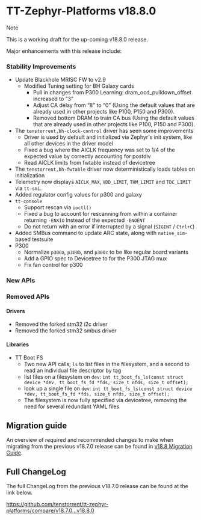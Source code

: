 # TT-Zephyr-Platforms v18.8.0

> [!NOTE]
> This is a working draft for the up-coming v18.8.0 release.

[comment]: <> (We are pleased to announce the release of TT Zephyr Platforms firmware version 18.8.0 🥳🎉.)

Major enhancements with this release include:

[comment]: <> (H3 Performance Improvements, if applicable)
[comment]: <> (H3 New and Experimental Features, if applicable)
[comment]: <> (H3 External Project Collaboration Efforts, if applicable)

### Stability Improvements

* Update Blackhole MRISC FW to v2.9
  * Modified Tuning setting for BH Galaxy cards
    * Pull in changes from P300 Learning: dram_ocd_pulldown_offset increased to “3”
    * Adjust CA delay from “8” to “0” (Using the default values that are already used in other projects like P100, P150 and P300).
    * Removed bottom DRAM to train CA bus (Using the default values that are already used in other projects like P100, P150 and P300).
* The `tenstorrent,bh-clock-control` driver has seen some improvements
  * Driver is used by default and initialized via Zephyr's init system, like all other devices in the driver model
  * Fixed a bug where the AICLK frequency was set to 1/4 of the expected value by correctly accounting for postdiv
  * Read AICLK limits from fwtable instead of devicetree
* The `tenstorrent,bh-fwtable` driver now deterministically loads tables on initialization
* Telemetry now displays `AICLK_MAX`, `VDD_LIMIT`, `THM_LIMIT` and `TDC_LIMIT` via `tt-smi`.
* Added regulator config values for p300 and galaxy
* `tt-console`
  * Support rescan via `ioctl()`
  * Fixed a bug to account for rescanning from within a container returning `-ENXIO` instead of the expected `-ENOENT`
  * Do not return with an error if interrupted by a signal (`SIGINT` / `Ctrl+C`)
* Added SMBus command to update ARC state, along with `native_sim`-based testsuite
* P300
  * Normalize `p300a`, `p300b`, and `p300c` to be like regular board variants
  * Add a GPIO spec to Devicetree to for the P300 JTAG mux
  * Fix fan control for p300

[comment]: <> (H1 Security vulnerabilities fixed?)

[comment]: <> (H2 API Changes, if applicable)

### New APIs

[comment]: <> (UL PCIe)
[comment]: <> (UL DDR)
[comment]: <> (UL Ethernet)
[comment]: <> (UL Telemetry)
[comment]: <> (UL Debug / Developer Features)
[comment]: <> (UL Drivers)

### Removed APIs

#### Drivers

* Removed the forked stm32 i2c driver
* Removed the forked stm32 smbus driver

#### Libraries

* TT Boot FS
  * Two new API calls; `ls` to list files in the filesystem, and a second to read an individual file descriptor by tag
  * list files on a filesystem on `dev`: `int tt_boot_fs_ls(const struct device *dev, tt_boot_fs_fd *fds, size_t nfds, size_t offset);`
  * look up a single file on `dev`: `int tt_boot_fs_ls(const struct device *dev, tt_boot_fs_fd *fds, size_t nfds, size_t offset);`
  * The filesystem is now fully specified via devicetree, removing the need for several redundant YAML files

[comment]: <> (H2 New Samples, if applicable)

[comment]: <> (UL PCIe)
[comment]: <> (UL DDR)
[comment]: <> (UL Ethernet)
[comment]: <> (UL Telemetry)
[comment]: <> (UL Debug / Developer Features)
[comment]: <> (UL Drivers)
[comment]: <> (UL Libraries)

[comment]: <> (H2 Other Notable Changes, if applicable)

[comment]: <> (UL PCIe)
[comment]: <> (UL DDR)
[comment]: <> (UL Ethernet)
[comment]: <> (UL Telemetry)
[comment]: <> (UL Debug / Developer Features)
[comment]: <> (UL Drivers)
[comment]: <> (UL Libraries)

## Migration guide

An overview of required and recommended changes to make when migrating from the previous v18.7.0 release can be found in [v18.8 Migration Guide](https://github.com/tenstorrent/tt-zephyr-platforms/tree/main/doc/release/migration-guide-18.8.md).

## Full ChangeLog

The full ChangeLog from the previous v18.7.0 release can be found at the link below.

https://github.com/tenstorrent/tt-zephyr-platforms/compare/v18.7.0...v18.8.0
